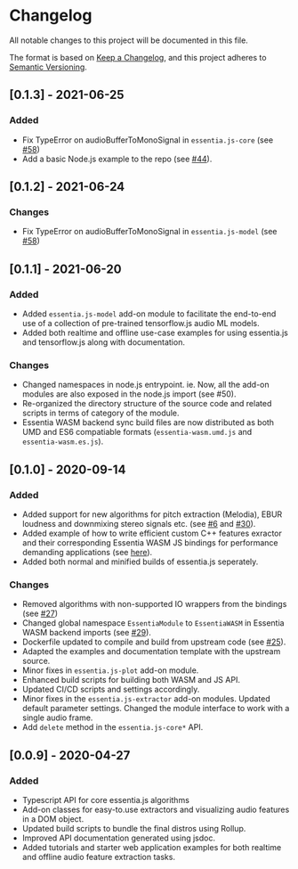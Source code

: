 # Changelog
All notable changes to this project will be documented in this file.

The format is based on [Keep a Changelog](https://keepachangelog.com/en/1.0.0/),
and this project adheres to [Semantic Versioning](https://semver.org/spec/v2.0.0.html).


## [0.1.3] - 2021-06-25

### Added

- Fix TypeError on audioBufferToMonoSignal in `essentia.js-core` (see [#58](https://github.com/MTG/essentia.js/issues/58))
- Add a basic Node.js example to the repo (see [#44](https://github.com/MTG/essentia.js/issues/44)).



## [0.1.2] - 2021-06-24

### Changes

- Fix TypeError on audioBufferToMonoSignal in `essentia.js-model` (see [#58](https://github.com/MTG/essentia.js/issues/58))



## [0.1.1] - 2021-06-20

### Added

- Added `essentia.js-model` add-on module to facilitate the end-to-end use of a collection of pre-trained tensorflow.js audio ML models.
- Added both realtime and offline use-case examples for using essentia.js and tensorflow.js along with documentation.


### Changes

- Changed namespaces in node.js entrypoint. ie. Now, all the add-on modules are also exposed in the node.js import (see #50).
- Re-organized the directory structure of the source code and related scripts in terms of category of the module.
- Essentia WASM backend sync build files are now distributed as both UMD and ES6 compatiable formats (`essentia-wasm.umd.js` and `essentia-wasm.es.js`).

## [0.1.0] - 2020-09-14

### Added 
- Added support for new algorithms for pitch extraction (Melodia), EBUR loudness and downmixing stereo signals etc. (see [#6](https://github.com/MTG/essentia.js/issues/6) and [#30](https://github.com/MTG/essentia.js/issues/30)). 
- Added example of how to write efficient custom C++ features exractor and their corresponding Essentia WASM JS bindings for performance demanding applications (see [here](https://github.com/MTG/essentia.js/pull/38/commits/517065cab819f9d9bef8bae8c8ee1e33d627f67e)).
- Added both normal and minified builds of essentia.js seperately.
  

### Changes

- Removed algorithms with non-supported IO wrappers from the bindings (see [#27](https://github.com/MTG/essentia.js/issues/27)) 
- Changed global namespace `EssentiaModule` to `EssentiaWASM` in Essentia WASM backend imports (see [#29](https://github.com/MTG/essentia.js/issues/29)).
- Dockerfile updated to compile and build from upstream code (see [#25](https://github.com/MTG/essentia.js/issues/25)). 
- Adapted the examples and documentation template with the upstream source.
- Minor fixes in `essentia.js-plot` add-on module.
- Enhanced build scripts for building both WASM and JS API.
- Updated CI/CD scripts and settings accordingly.
- Minor fixes in the `essentia.js-extractor` add-on modules. Updated default parameter settings. Changed the module interface to work with a single audio frame.
- Add `delete` method in the `essentia.js-core*` API.

    

## [0.0.9] - 2020-04-27

### Added

- Typescript API for core essentia.js algorithms
- Add-on classes for easy-to.use extractors and visualizing audio features in a DOM object.
- Updated build scripts to bundle the final distros using Rollup.
- Improved API documentation generated using jsdoc.
- Added tutorials and starter web application examples for both realtime and offline audio feature extraction tasks.